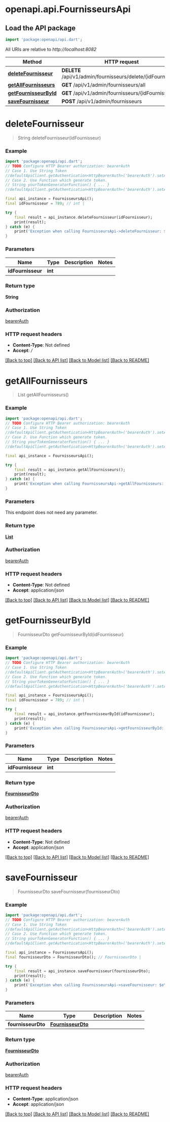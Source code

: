 # openapi.api.FournisseursApi

## Load the API package
```dart
import 'package:openapi/api.dart';
```

All URIs are relative to *http://localhost:8082*

Method | HTTP request | Description
------------- | ------------- | -------------
[**deleteFournisseur**](FournisseursApi.md#deletefournisseur) | **DELETE** /api/v1/admin/fournisseurs/delete/{idFournisseur} | 
[**getAllFournisseurs**](FournisseursApi.md#getallfournisseurs) | **GET** /api/v1/admin/fournisseurs/all | 
[**getFournisseurById**](FournisseursApi.md#getfournisseurbyid) | **GET** /api/v1/admin/fournisseurs/{idFournisseur} | 
[**saveFournisseur**](FournisseursApi.md#savefournisseur) | **POST** /api/v1/admin/fournisseurs | 


# **deleteFournisseur**
> String deleteFournisseur(idFournisseur)



### Example
```dart
import 'package:openapi/api.dart';
// TODO Configure HTTP Bearer authorization: bearerAuth
// Case 1. Use String Token
//defaultApiClient.getAuthentication<HttpBearerAuth>('bearerAuth').setAccessToken('YOUR_ACCESS_TOKEN');
// Case 2. Use Function which generate token.
// String yourTokenGeneratorFunction() { ... }
//defaultApiClient.getAuthentication<HttpBearerAuth>('bearerAuth').setAccessToken(yourTokenGeneratorFunction);

final api_instance = FournisseursApi();
final idFournisseur = 789; // int | 

try {
    final result = api_instance.deleteFournisseur(idFournisseur);
    print(result);
} catch (e) {
    print('Exception when calling FournisseursApi->deleteFournisseur: $e\n');
}
```

### Parameters

Name | Type | Description  | Notes
------------- | ------------- | ------------- | -------------
 **idFournisseur** | **int**|  | 

### Return type

**String**

### Authorization

[bearerAuth](../README.md#bearerAuth)

### HTTP request headers

 - **Content-Type**: Not defined
 - **Accept**: */*

[[Back to top]](#) [[Back to API list]](../README.md#documentation-for-api-endpoints) [[Back to Model list]](../README.md#documentation-for-models) [[Back to README]](../README.md)

# **getAllFournisseurs**
> List<FournisseurDto> getAllFournisseurs()



### Example
```dart
import 'package:openapi/api.dart';
// TODO Configure HTTP Bearer authorization: bearerAuth
// Case 1. Use String Token
//defaultApiClient.getAuthentication<HttpBearerAuth>('bearerAuth').setAccessToken('YOUR_ACCESS_TOKEN');
// Case 2. Use Function which generate token.
// String yourTokenGeneratorFunction() { ... }
//defaultApiClient.getAuthentication<HttpBearerAuth>('bearerAuth').setAccessToken(yourTokenGeneratorFunction);

final api_instance = FournisseursApi();

try {
    final result = api_instance.getAllFournisseurs();
    print(result);
} catch (e) {
    print('Exception when calling FournisseursApi->getAllFournisseurs: $e\n');
}
```

### Parameters
This endpoint does not need any parameter.

### Return type

[**List<FournisseurDto>**](FournisseurDto.md)

### Authorization

[bearerAuth](../README.md#bearerAuth)

### HTTP request headers

 - **Content-Type**: Not defined
 - **Accept**: application/json

[[Back to top]](#) [[Back to API list]](../README.md#documentation-for-api-endpoints) [[Back to Model list]](../README.md#documentation-for-models) [[Back to README]](../README.md)

# **getFournisseurById**
> FournisseurDto getFournisseurById(idFournisseur)



### Example
```dart
import 'package:openapi/api.dart';
// TODO Configure HTTP Bearer authorization: bearerAuth
// Case 1. Use String Token
//defaultApiClient.getAuthentication<HttpBearerAuth>('bearerAuth').setAccessToken('YOUR_ACCESS_TOKEN');
// Case 2. Use Function which generate token.
// String yourTokenGeneratorFunction() { ... }
//defaultApiClient.getAuthentication<HttpBearerAuth>('bearerAuth').setAccessToken(yourTokenGeneratorFunction);

final api_instance = FournisseursApi();
final idFournisseur = 789; // int | 

try {
    final result = api_instance.getFournisseurById(idFournisseur);
    print(result);
} catch (e) {
    print('Exception when calling FournisseursApi->getFournisseurById: $e\n');
}
```

### Parameters

Name | Type | Description  | Notes
------------- | ------------- | ------------- | -------------
 **idFournisseur** | **int**|  | 

### Return type

[**FournisseurDto**](FournisseurDto.md)

### Authorization

[bearerAuth](../README.md#bearerAuth)

### HTTP request headers

 - **Content-Type**: Not defined
 - **Accept**: application/json

[[Back to top]](#) [[Back to API list]](../README.md#documentation-for-api-endpoints) [[Back to Model list]](../README.md#documentation-for-models) [[Back to README]](../README.md)

# **saveFournisseur**
> FournisseurDto saveFournisseur(fournisseurDto)



### Example
```dart
import 'package:openapi/api.dart';
// TODO Configure HTTP Bearer authorization: bearerAuth
// Case 1. Use String Token
//defaultApiClient.getAuthentication<HttpBearerAuth>('bearerAuth').setAccessToken('YOUR_ACCESS_TOKEN');
// Case 2. Use Function which generate token.
// String yourTokenGeneratorFunction() { ... }
//defaultApiClient.getAuthentication<HttpBearerAuth>('bearerAuth').setAccessToken(yourTokenGeneratorFunction);

final api_instance = FournisseursApi();
final fournisseurDto = FournisseurDto(); // FournisseurDto | 

try {
    final result = api_instance.saveFournisseur(fournisseurDto);
    print(result);
} catch (e) {
    print('Exception when calling FournisseursApi->saveFournisseur: $e\n');
}
```

### Parameters

Name | Type | Description  | Notes
------------- | ------------- | ------------- | -------------
 **fournisseurDto** | [**FournisseurDto**](FournisseurDto.md)|  | 

### Return type

[**FournisseurDto**](FournisseurDto.md)

### Authorization

[bearerAuth](../README.md#bearerAuth)

### HTTP request headers

 - **Content-Type**: application/json
 - **Accept**: application/json

[[Back to top]](#) [[Back to API list]](../README.md#documentation-for-api-endpoints) [[Back to Model list]](../README.md#documentation-for-models) [[Back to README]](../README.md)

